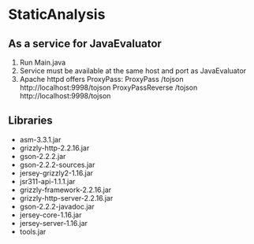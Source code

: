 StaticAnalysis
==============

As a service for JavaEvaluator
------------------------------
1. Run Main.java
2. Service must be available at the same host and port as JavaEvaluator
3. Apache httpd offers ProxyPass:
   ProxyPass        /tojson http://localhost:9998/tojson
   ProxyPassReverse /tojson http://localhost:9998/tojson



Libraries 
---------
* asm-3.3.1.jar  	      
* grizzly-http-2.2.16.jar	      
* gson-2.2.2.jar	      
* gson-2.2.2-sources.jar  
* jersey-grizzly2-1.16.jar	
* jsr311-api-1.1.1.jar
* grizzly-framework-2.2.16.jar  
* grizzly-http-server-2.2.16.jar  
* gson-2.2.2-javadoc.jar  
* jersey-core-1.16.jar    
* jersey-server-1.16.jar	
* tools.jar
